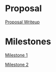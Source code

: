 # Proposal
[Proposal Writeup](15_400_Project_Proposal.pdf)

# Milestones
[Milestone 1](15_300_Milestone_1.pdf)

[Milestone 2](15_400_Milestone_2.pdf)


